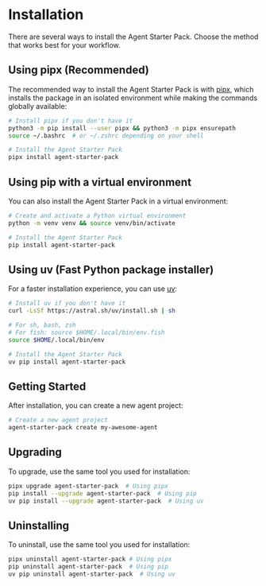 # Installation

There are several ways to install the Agent Starter Pack. Choose the method that works best for your workflow.

## Using pipx (Recommended)

The recommended way to install the Agent Starter Pack is with [pipx](https://pypa.github.io/pipx/), which installs the package in an isolated environment while making the commands globally available:

```bash
# Install pipx if you don't have it
python3 -m pip install --user pipx && python3 -m pipx ensurepath
source ~/.bashrc  # or ~/.zshrc depending on your shell

# Install the Agent Starter Pack
pipx install agent-starter-pack
```

## Using pip with a virtual environment

You can also install the Agent Starter Pack in a virtual environment:

```bash
# Create and activate a Python virtual environment
python -m venv venv && source venv/bin/activate

# Install the Agent Starter Pack
pip install agent-starter-pack
```

## Using uv (Fast Python package installer)

For a faster installation experience, you can use [uv](https://astral.sh/uv):

```bash
# Install uv if you don't have it
curl -LsSf https://astral.sh/uv/install.sh | sh

# For sh, bash, zsh
# For fish: source $HOME/.local/bin/env.fish
source $HOME/.local/bin/env 

# Install the Agent Starter Pack
uv pip install agent-starter-pack
```

## Getting Started

After installation, you can create a new agent project:

```bash
# Create a new agent project
agent-starter-pack create my-awesome-agent
```


## Upgrading

To upgrade, use the same tool you used for installation:

```bash
pipx upgrade agent-starter-pack  # Using pipx
pip install --upgrade agent-starter-pack  # Using pip
uv pip install --upgrade agent-starter-pack  # Using uv
```

## Uninstalling

To uninstall, use the same tool you used for installation:

```bash
pipx uninstall agent-starter-pack # Using pipx
pip uninstall agent-starter-pack  # Using pip
uv pip uninstall agent-starter-pack  # Using uv
```

